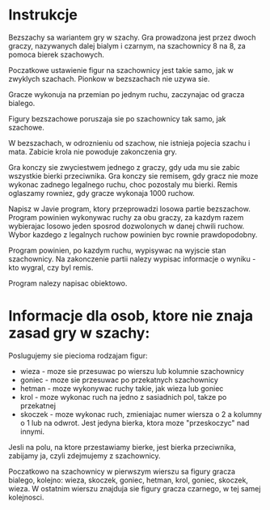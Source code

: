 # Instrukcje

Bezszachy sa wariantem gry w szachy. Gra prowadzona jest przez dwoch graczy, nazywanych dalej bialym i czarnym, na szachownicy 8 na 8, za pomoca bierek szachowych.

Poczatkowe ustawienie figur na szachownicy jest takie samo, jak w zwyklych szachach. Pionkow w bezszachach nie uzywa sie.

Gracze wykonuja na przemian po jednym ruchu, zaczynajac od gracza bialego.

Figury bezszachowe poruszaja sie po szachownicy tak samo, jak szachowe.

W bezszachach, w odroznieniu od szachow, nie istnieja pojecia szachu i mata. Zabicie krola nie powoduje zakonczenia gry.

Gra konczy sie zwyciestwem jednego z graczy, gdy uda mu sie zabic wszystkie bierki przeciwnika. 
Gra konczy sie remisem, gdy gracz nie moze wykonac zadnego legalnego ruchu, choc pozostaly mu bierki. Remis oglaszamy rowniez, gdy gracze wykonaja 1000 ruchow.

Napisz w Javie program, ktory przeprowadzi losowa partie bezszachow. 
Program powinien wykonywac ruchy za obu graczy, za kazdym razem wybierajac losowo jeden sposrod dozwolonych w danej chwili ruchow. Wybor kazdego z legalnych ruchow powinien byc rownie prawdopodobny.

Program powinien, po kazdym ruchu, wypisywac na wyjscie stan szachownicy. Na zakonczenie partii nalezy wypisac informacje o wyniku - kto wygral, czy byl remis.

Program nalezy napisac obiektowo.

# Informacje dla osob, ktore nie znaja zasad gry w szachy:

Poslugujemy sie piecioma rodzajam figur:

* wieza - moze sie przesuwac po wierszu lub kolumnie szachownicy
* goniec - moze sie przesuwac po przekatnych szachownicy
* hetman - moze wykonywac ruchy takie, jak wieza lub goniec
* krol - moze wykonac ruch na jedno z sasiadnich pol, takze po przekatnej
* skoczek - moze wykonac ruch, zmieniajac numer wiersza o 2 a kolumny o 1 lub na odwrot. Jest jedyna bierka, ktora moze "przeskoczyc" nad innymi.

Jesli na polu, na ktore przestawiamy bierke, jest bierka przeciwnika, zabijamy ja, czyli zdejmujemy z szachownicy.

Poczatkowo na szachownicy w pierwszym wierszu sa figury gracza bialego, kolejno: wieza, skoczek, goniec, hetman, krol, goniec, skoczek, wieza. 
W ostatnim wierszu znajduja sie figury gracza czarnego, w tej samej kolejnosci.
